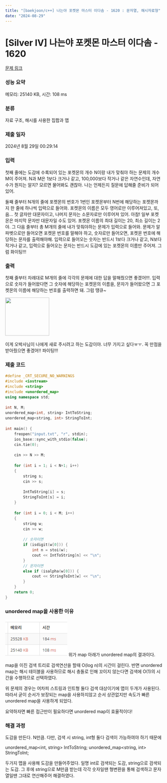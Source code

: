 ```yaml
---
title: "[baekjoon/c++] 나는야 포켓몬 마스터 이다솜 - 1620 : 문자열, 해시자료형"
date: "2024-08-29"
---
```

# [Silver IV] 나는야 포켓몬 마스터 이다솜 - 1620 

[문제 링크](https://www.acmicpc.net/problem/1620) 

### 성능 요약

메모리: 25140 KB, 시간: 108 ms

### 분류

자료 구조, 해시를 사용한 집합과 맵

### 제출 일자

2024년 8월 29일 00:29:14

### 입력 

 <p>첫째 줄에는 도감에 수록되어 있는 포켓몬의 개수 N이랑 내가 맞춰야 하는 문제의 개수 M이 주어져. N과 M은 1보다 크거나 같고, 100,000보다 작거나 같은 자연수인데, 자연수가 뭔지는 알지? 모르면 물어봐도 괜찮아. 나는 언제든지 질문에 답해줄 준비가 되어있어.</p>

<p>둘째 줄부터 N개의 줄에 포켓몬의 번호가 1번인 포켓몬부터 N번에 해당하는 포켓몬까지 한 줄에 하나씩 입력으로 들어와. 포켓몬의 이름은 모두 영어로만 이루어져있고, 또, 음... 첫 글자만 대문자이고, 나머지 문자는 소문자로만 이루어져 있어. 아참! 일부 포켓몬은 마지막 문자만 대문자일 수도 있어. 포켓몬 이름의 최대 길이는 20, 최소 길이는 2야. 그 다음 줄부터 총 M개의 줄에 내가 맞춰야하는 문제가 입력으로 들어와. 문제가 알파벳으로만 들어오면 포켓몬 번호를 말해야 하고, 숫자로만 들어오면, 포켓몬 번호에 해당하는 문자를 출력해야해. 입력으로 들어오는 숫자는 반드시 1보다 크거나 같고, N보다 작거나 같고, 입력으로 들어오는 문자는 반드시 도감에 있는 포켓몬의 이름만 주어져. 그럼 화이팅!!!</p>

### 출력 

 <p>첫째 줄부터 차례대로 M개의 줄에 각각의 문제에 대한 답을 말해줬으면 좋겠어!!!. 입력으로 숫자가 들어왔다면 그 숫자에 해당하는 포켓몬의 이름을, 문자가 들어왔으면 그 포켓몬의 이름에 해당하는 번호를 출력하면 돼. 그럼 땡큐~</p>

<p><img alt="" src="/upload/201004/pn.PNG" style="height:122px; width:141px"></p>

<p>이게 오박사님이 나에게 새로 주시려고 하는 도감이야. 너무 가지고 싶다ㅠㅜ. 꼭 만점을 받아줬으면 좋겠어!! 파이팅!!!</p>

### 제출 코드
```cpp
#define _CRT_SECURE_NO_WARNINGS
#include <iostream>
#include <string>
#include <unordered_map>
using namespace std;

int N, M;
unordered_map<int, string> IntToString;
unordered_map<string, int> StringToInt;

int main() {
	freopen("input.txt", "r", stdin);
	ios_base::sync_with_stdio(false);
	cin.tie(0);

	cin >> N >> M;

	for (int i = 1; i < N+1; i++)
	{
		string s;
		cin >> s;

		IntToString[i] = s;
		StringToInt[s] = i;
	}

	for (int i = 0; i < M; i++)
	{
		string w;
		cin >> w;
		
		// 숫자이면
		if (isdigit(w[0])) {
			int n = stoi(w);
			cout << IntToString[n] << "\n";
		}
		// 문자이면 
		else if (isalpha(w[0])) {
			cout << StringToInt[w] << "\n";
		}
	}
	return 0;
}
```

### unordered map을 사용한 이유
![alt text](image-5.png)
위가 map 아래가 unordered map의 결과이다.

map을 이진 검색 트리로 검색연산을 할때 O(log n)의 시간이 걸린다.
반면 unordered map는 해시 테이블을 사용하므로 해시 충돌로 인해 꼬이지 않는다면 검색에 O(1)의 시간을 수행하므로 선택하였다. 

위 문제의 경우는 어차피 스트링과 인트형 둘다 검색 대상이기에 맵이 두개가 사용된다. 따라서 굳이 순서가 보장되는 map을 사용하지않고 순서 상관없지만 속도가 빠른 unordered map을 사용하게 되었다.

요약하자면 빠른 접근만이 필요하다면 unordered map이 효율적이다!

### 해결 과정
도감을 만든다. N만큼. 다만, 검색 시 string, int형 둘다 검색이 가능하여야 하기 때문에 

unordered_map<int, string> IntToString;
unordered_map<string, int> StringToInt;

두가지 맵을 사용해 도감을 만들어주었다. 일명 int로 검색되는 도감, string으로 검색되는 도감.
그 후에 string으로 M만큼 받는데 각각 숫자일땐 형변환을 통해 검색하고 문자열일땐 그대로 연산해주어 해결하였다.
